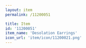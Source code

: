 ```yaml
---
layout: item
permalink: /11200051

title: Item
id: '11200051'
item_name: 'Desolation Earrings'
icon_url: 'item/icon/11200021.png'
---
```

